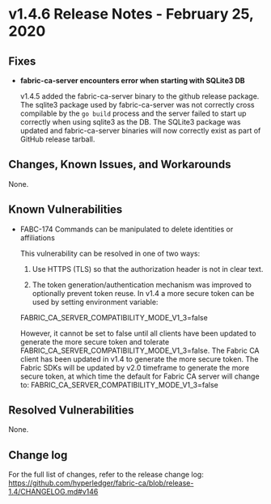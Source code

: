 v1.4.6 Release Notes - February 25, 2020
========================================

Fixes
-----

- **fabric-ca-server encounters error when starting with SQLite3 DB**

  v1.4.5 added the fabric-ca-server binary to the github release package.
  The sqlite3 package used by fabric-ca-server was not correctly cross
  compilable by the `go build` process and the server failed to start up
  correctly when using sqlite3 as the DB. The SQLite3 package was updated
  and fabric-ca-server binaries will now correctly exist as part of GitHub
  release tarball.

Changes, Known Issues, and Workarounds
--------------------------------------

None.

Known Vulnerabilities
---------------------
- FABC-174 Commands can be manipulated to delete identities or affiliations

  This vulnerability can be resolved in one of two ways:

  1) Use HTTPS (TLS) so that the authorization header is not in clear text.

  2) The token generation/authentication mechanism was improved to optionally prevent
  token reuse. In v1.4 a more secure token can be used by setting environment variable:

  FABRIC_CA_SERVER_COMPATIBILITY_MODE_V1_3=false

  However, it cannot be set to false until all clients have
  been updated to generate the more secure token and tolerate
  FABRIC_CA_SERVER_COMPATIBILITY_MODE_V1_3=false.
  The Fabric CA client has been updated in v1.4 to generate the more secure token.
  The Fabric SDKs will be updated by v2.0 timeframe to generate the more secure token,
  at which time the default for Fabric CA server will change to:
  FABRIC_CA_SERVER_COMPATIBILITY_MODE_V1_3=false

Resolved Vulnerabilities
------------------------
None.


Change log
----------
For the full list of changes, refer to the release change log:
https://github.com/hyperledger/fabric-ca/blob/release-1.4/CHANGELOG.md#v146
